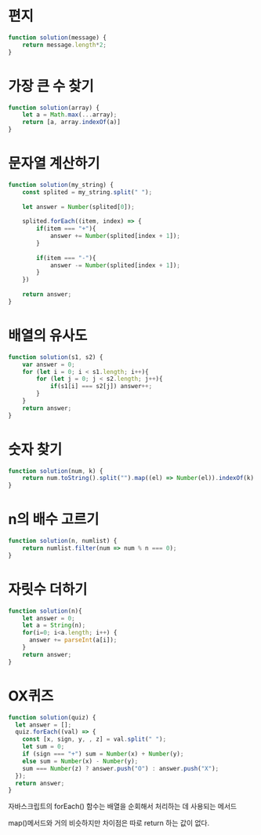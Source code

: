 # 편지
```js
function solution(message) {
    return message.length*2;
}
```
# 가장 큰 수 찾기
```js
function solution(array) {
    let a = Math.max(...array);
    return [a, array.indexOf(a)]
}
```
# 문자열 계산하기
```js
function solution(my_string) {
    const splited = my_string.split(" ");
    
    let answer = Number(splited[0]);
    
    splited.forEach((item, index) => {
        if(item === "+"){
            answer += Number(splited[index + 1]);
        }
        
        if(item === "-"){
            answer -= Number(splited[index + 1]);
        }
    })
    
    return answer;
}
```
# 배열의 유사도
```js
function solution(s1, s2) {
    var answer = 0;
    for (let i = 0; i < s1.length; i++){
        for (let j = 0; j < s2.length; j++){
            if(s1[i] === s2[j]) answer++;
        }
    }
    return answer;
}
```
# 숫자 찾기
```js
function solution(num, k) {
    return num.toString().split("").map((el) => Number(el)).indexOf(k) + 1 || -1
}
```
# n의 배수 고르기
```js
function solution(n, numlist) {
    return numlist.filter(num => num % n === 0);
}
```
# 자릿수 더하기
```js
function solution(n){
    let answer = 0;
    let a = String(n);
    for(i=0; i<a.length; i++) {
      answer += parseInt(a[i]);
    }
    return answer;
}
```
# OX퀴즈
```js
function solution(quiz) {
  let answer = [];
  quiz.forEach((val) => {
    const [x, sign, y, , z] = val.split(" ");
    let sum = 0;
    if (sign === "+") sum = Number(x) + Number(y);
    else sum = Number(x) - Number(y);
    sum === Number(z) ? answer.push("O") : answer.push("X");
  });
  return answer;
}
```
자바스크립트의 forEach() 함수는 배열을 순회해서 처리하는 데 사용되는 메서드

map()메서드와 거의 비슷하지만 차이점은 따로 return 하는 값이 없다.
